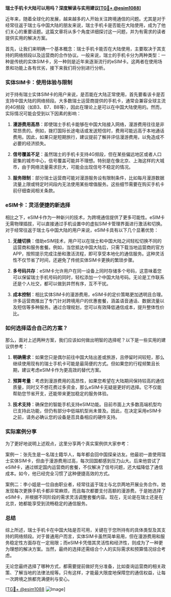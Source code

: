 **瑞士手机卡大陆可以用吗？深度解读与实用建议[[TG💪+ @esim1088](https://t.me/s/esim1088)]**

近年来，随着全球化的发展，越来越多的人开始关注跨境通信的问题。尤其是对于经常往返于瑞士与中国大陆的朋友来说，瑞士手机卡是否能在大陆使用，成为了他们关心的重要话题。这篇文章将从多个角度详细探讨这一问题，并为有需求的读者提供实用的解决方案。

首先，让我们来明确一个基本概念：瑞士手机卡能否在大陆使用，主要取决于其支持的网络频段以及运营商的合作协议。一般来说，瑞士的手机卡分为两种类型：一种是传统的实体SIM卡，另一种则是近年来逐渐流行的eSIM卡。这两者在使用场景和功能上各有优劣，接下来我们将分别进行分析。

### 实体SIM卡：使用体验与限制

对于持有瑞士实体SIM卡的用户来说，是否能在大陆正常使用，首先要看该卡是否支持中国大陆的网络频段。大多数瑞士运营商提供的手机卡，通常会兼容全球主流的4G频段（如B3、B7、B8等），因此在理论上是可以在中国大陆使用的。然而，实际情况可能会受到以下因素的影响：

1. **漫游费用高昂**：即使瑞士手机卡能够在中国大陆接入网络，漫游费用往往是非常昂贵的。例如，拨打国际长途电话或发送短信时，费用可能远高于本地通话费用。因此，如果只是短期旅行，建议提前了解并评估漫游费用，以免造成不必要的经济损失。
   
2. **信号覆盖不足**：虽然瑞士的手机卡支持4G频段，但在某些偏远地区或者人口密集的城市中心，信号覆盖可能并不理想。特别是在像北京、上海这样的大城市，由于网络流量需求巨大，可能会出现信号不稳定的情况。

3. **服务限制**：部分瑞士运营商可能对漫游服务设有限制条件，比如每月漫游数据流量上限或特定时间段内无法使用某些增值服务。这些细节需要在购买手机卡前仔细查阅相关条款。

### eSIM卡：灵活便捷的新选择

相比之下，eSIM卡作为一种新兴的技术，为跨境通信提供了更多可能性。eSIM卡无需物理插拔，可以直接通过手机设置中的虚拟SIM卡管理界面进行激活和切换。对于经常往返于瑞士与中国大陆的用户来说，eSIM卡具有以下几个显著优势：

1. **无缝切换**：借助eSIM技术，用户可以在瑞士和中国大陆之间轻松切换不同的运营商和服务套餐。例如，当您抵达中国大陆后，只需下载当地运营商的官方APP，按照提示完成注册和激活流程，即可享受本地化的通信服务。这种灵活性不仅节省了时间，还避免了传统实体SIM卡更换的繁琐步骤。

2. **多号码共存**：eSIM卡允许用户在同一设备上同时存储多个号码，这意味着您可以保留瑞士手机号码的同时，轻松添加一个中国大陆号码。无论是工作联系还是个人社交，都可以做到井然有序，互不干扰。

3. **成本控制**：相比实体SIM卡的漫游费用，eSIM卡的定价策略更加透明且合理。许多运营商推出了专门针对跨境用户的优惠套餐，涵盖语音通话、数据流量以及短信等多种服务。通过合理规划，您可以有效降低通信成本，提升整体性价比。

### 如何选择适合自己的方案？

那么，面对上述两种方案，我们应该如何做出明智的选择呢？以下是一些实用的建议供参考：

1. **明确需求**：如果您只是偶尔前往中国大陆出差或旅游，且停留时间较短，那么继续使用现有的瑞士手机卡可能是最简便的方式。但如果您的行程频繁且长期，建议考虑eSIM卡作为更高效的替代方案。

2. **预算考量**：考虑到漫游费用的高昂性，如果您希望在大陆期间保持较高的通信质量，同时又不想花费过多资金，那么eSIM卡无疑是更好的选择。它不仅能帮助您节省开支，还能带来更加稳定的服务体验。

3. **技术支持**：确保您的智能手机支持eSIM功能。目前市面上大多数高端机型均已支持此功能，但仍有部分中低端机型尚未普及。因此，在决定采用eSIM卡之前，请务必确认您的设备是否具备相应的硬件支持。

### 实际案例分享

为了更好地说明上述观点，这里分享两个真实案例供大家参考：

案例一：张先生是一名瑞士籍华人，每年都会回中国探亲访友。他最初一直使用瑞士实体SIM卡，但由于漫游费用过高，每次回国都感到压力山大。后来他尝试了eSIM卡，通过绑定国内运营商的套餐，不仅解决了信号问题，还大幅降低了通信成本。如今，他已经完全习惯了这种便捷高效的方式。

案例二：李小姐是一位自由职业者，经常往返于瑞士与北京两地开展业务合作。她发现每次更换手机卡都非常麻烦，而且每次都要支付高额的漫游费。于是她选择了eSIM卡，并根据不同阶段的需求灵活调整套餐内容。现在，无论是在瑞士还是在北京，她都能享受到流畅稳定的通信服务。

### 总结

综上所述，瑞士手机卡在中国大陆是否可用，关键在于您所持有的具体类型及其支持的网络频段。对于普通用户而言，实体SIM卡虽然简单易用，但在漫游费用和服务稳定性方面存在一定局限；而eSIM卡凭借其灵活性和经济性，则成为了一种更为理想的解决方案。当然，最终的选择还需结合个人的实际需求和预算情况综合考虑。

无论您最终选择了哪种方式，都需要提前做好充分准备，比如查询运营商的相关政策、了解当地的法律法规等。只有这样，才能最大限度地保障您的通信权益，让每一次跨境之旅都充满便利与安心。

[[TG💪+ @esim1088](https://t.me/s/esim1088) ![Image](https://i.postimg.cc/4NQfJmqS/Snipaste-2025-05-13-00-14-12.png)]